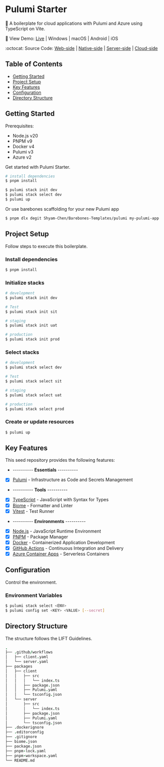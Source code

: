 # Pulumi Starter

🎄 A boilerplate for cloud applications with Pulumi and Azure using TypeScript on Vite.

:rainbow: View Demo: [Live](https://vue-starter-6fa6.onrender.com) | Windows | macOS | Android | iOS

:octocat: Source Code: [Web-side](https://github.com/Shyam-Chen/Vue-Starter) | [Native-side](https://github.com/Shyam-Chen/Tauri-Starter) | [Server-side](https://github.com/Shyam-Chen/Fastify-Starter) | [Cloud-side](https://github.com/Shyam-Chen/Pulumi-Starter)

## Table of Contents

- [Getting Started](#getting-started)
- [Project Setup](#project-setup)
- [Key Features](#key-features)
- [Configuration](#configuration)
- [Directory Structure](#directory-structure)

## Getting Started

Prerequisites:

- Node.js v20
- PNPM v9
- Docker v4
- Pulumi v3
- Azure v2

Get started with Pulumi Starter.

```sh
# install dependencies
$ pnpm install

$ pulumi stack init dev
$ pulumi stack select dev
$ pulumi up
```

Or use barebones scaffolding for your new Pulumi app

```sh
$ pnpm dlx degit Shyam-Chen/Barebones-Templates/pulumi my-pulumi-app
```

## Project Setup

Follow steps to execute this boilerplate.

### Install dependencies

```sh
$ pnpm install
```

### Initialize stacks

```sh
# development
$ pulumi stack init dev

# Test
$ pulumi stack init sit

# staging
$ pulumi stack init uat

# production
$ pulumi stack init prod
```

### Select stacks

```sh
# development
$ pulumi stack select dev

# Test
$ pulumi stack select sit

# staging
$ pulumi stack select uat

# production
$ pulumi stack select prod
```

### Create or update resources

```sh
$ pulumi up
```

## Key Features

This seed repository provides the following features:

- ---------- **Essentials** ----------
- [x] [Pulumi](https://www.pulumi.com/) - Infrastructure as Code and Secrets Management
- ---------- **Tools** ----------
- [x] [TypeScript](https://github.com/microsoft/TypeScript) - JavaScript with Syntax for Types
- [x] [Biome](https://github.com/biomejs/biome) - Formatter and Linter
- [x] [Vitest](https://github.com/vitest-dev/vitest) - Test Runner
- ---------- **Environments** ----------
- [x] [Node.js](https://nodejs.org/en/) - JavaScript Runtime Environment
- [x] [PNPM](https://pnpm.io/) - Package Manager
- [x] [Docker](https://www.docker.com/) - Containerized Application Development
- [x] [GitHub Actions](https://github.com/features/actions) - Continuous Integration and Delivery
- [x] [Azure Container Apps](https://azure.microsoft.com/en-us/products/container-apps) - Serverless Containers

## Configuration

Control the environment.

### Environment Variables

```sh
$ pulumi stack select <ENV>
$ pulumi config set <KEY> <VALUE> [--secret]
```

## Directory Structure

The structure follows the LIFT Guidelines.

```coffee
.
├── .github/workflows
│   ├── client.yaml
│   └── server.yaml
├── packages
│   ├── client
│   │   ├── src
│   │   │   └── index.ts
│   │   ├── package.json
│   │   ├── Pulumi.yaml
│   │   └── tsconfig.json
│   └── server
│       ├── src
│       │   └── index.ts
│       ├── package.json
│       ├── Pulumi.yaml
│       └── tsconfig.json
├── .dockerignore
├── .editorconfig
├── .gitignore
├── biome.json
├── package.json
├── pnpm-lock.yaml
├── pnpm-workspace.yaml
└── README.md
```
